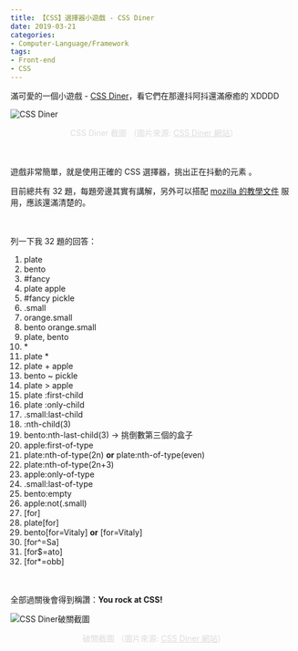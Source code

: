 ```yaml
---
title: 【CSS】選擇器小遊戲 - CSS Diner
date: 2019-03-21
categories:
- Computer-Language/Framework
tags:
- Front-end
- CSS
--- 
```


滿可愛的一個小遊戲 -  [CSS Diner](http://flukeout.github.io/)，看它們在那邊抖阿抖還滿療癒的 XDDDD

<!--more-->

![CSS Diner](https://i.imgur.com/lTIP6Rv.png)
<center style="color:Gainsboro;"> CSS Diner 截圖 （圖片來源: <a href="http://flukeout.github.io/" style="color:Gainsboro;">CSS Diner 網站</a>）</center>

<br><br>
遊戲非常簡單，就是使用正確的 CSS 選擇器，挑出正在抖動的元素 。

目前總共有 32 題，每題旁邊其實有講解，另外可以搭配 [mozilla 的教學文件](https://developer.mozilla.org/zh-CN/docs/Learn/CSS/Introduction_to_CSS/Selectors) 服用，應該還滿清楚的。

<br><br>
列一下我 32 題的回答：
1. plate
2. bento
3. #fancy
4. plate apple
5. #fancy pickle
6. .small
7. orange.small
8. bento orange.small
9. plate, bento 
10.  \*
11. plate *
12. plate + apple
13. bento ~ pickle
14. plate > apple
15. plate :first-child
16. plate :only-child
17. .small:last-child
18. :nth-child(3)
19. bento:nth-last-child(3)  -> 挑倒數第三個的盒子
20. apple:first-of-type
21. plate:nth-of-type(2n) **or** plate:nth-of-type(even)
22. plate:nth-of-type(2n+3)
23. apple:only-of-type
24. .small:last-of-type
25. bento:empty
26. apple:not(.small) 
27. [for]
28. plate[for]
29. bento[for=Vitaly] **or** [for=Vitaly]
30. [for^=Sa]
31. [for$=ato]
32. [for*=obb]


<br><br>
全部過關後會得到稱讚：**You rock at CSS!**

![CSS Diner破關截圖](https://i.imgur.com/nRZ1EAM.png)
<center style="color:Gainsboro;"> 破關截圖 （圖片來源: <a href="http://flukeout.github.io/" style="color:Gainsboro;">CSS Diner 網站</a>）</center>

<br><br>